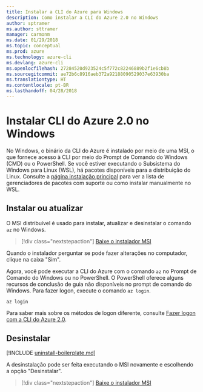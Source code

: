 ```yaml
---
title: Instalar a CLI do Azure para Windows
description: Como instalar a CLI do Azure 2.0 no Windows
author: sptramer
ms.author: sttramer
manager: carmonm
ms.date: 01/29/2018
ms.topic: conceptual
ms.prod: azure
ms.technology: azure-cli
ms.devlang: azure-cli
ms.openlocfilehash: 27284520d923524c5f772c82246889b2f1e6cb8b
ms.sourcegitcommit: ae72b6c8916aeb372a92188090529037e63930ba
ms.translationtype: HT
ms.contentlocale: pt-BR
ms.lasthandoff: 04/28/2018
---
```

# <a name="install-azure-cli-20-on-windows"></a>Instalar CLI do Azure 2.0 no Windows

No Windows, o binário da CLI do Azure é instalado por meio de uma MSI, o que fornece acesso à CLI por meio do Prompt de Comando do Windows (CMD) ou o PowerShell.
Se você estiver executando o Subsistema do Windows para Linux (WSL), há pacotes disponíveis para a distribuição do Linux. Consulte a [página instalação principal](install-azure-cli.md) para ver a lista de gerenciadores de pacotes com suporte ou como instalar manualmente no WSL.

## <a name="install-or-update"></a>Instalar ou atualizar

O MSI distribuível é usado para instalar, atualizar e desinstalar o comando `az` no Windows.

> [!div class="nextstepaction"]
> [Baixe o instalador MSI](https://aka.ms/installazurecliwindows)

Quando o instalador perguntar se pode fazer alterações no computador, clique na caixa "Sim".

Agora, você pode executar a CLI do Azure com o comando `az` no Prompt de Comando do Windows ou no PowerShell. O PowerShell oferece alguns recursos de conclusão de guia não disponíveis no prompt de comando do Windows. Para fazer logon, execute o comando `az login`.

```azurecli
az login
```

Para saber mais sobre os métodos de logon diferente, consulte [Fazer logon com a CLI do Azure 2.0](authenticate-azure-cli.md).

## <a name="uninstall"></a>Desinstalar

[!INCLUDE [uninstall-boilerplate.md](includes/uninstall-boilerplate.md)]

A desinstalação pode ser feita executando o MSI novamente e escolhendo a opção "Desinstalar".

> [!div class="nextstepaction"]
> [Baixe o instalador MSI](https://aka.ms/installazurecliwindows)
